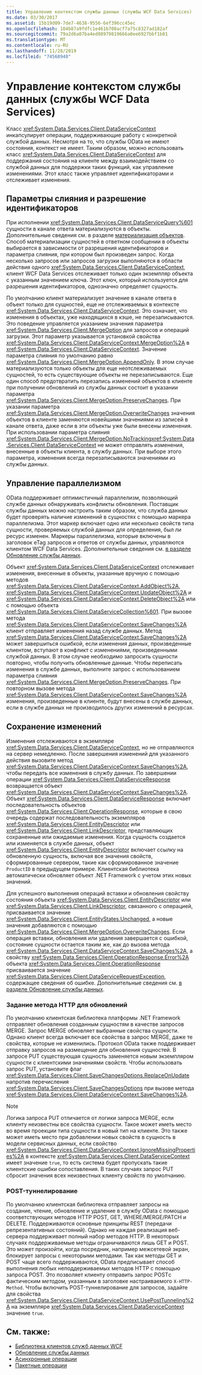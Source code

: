 ```yaml
---
title: Управление контекстом службы данных (службы WCF Data Services)
ms.date: 03/30/2017
ms.assetid: 15b19d09-7de7-4638-9556-6ef396cc45ec
ms.openlocfilehash: 104b87a9fdfc1e461b708acf7a75c8327ad182af
ms.sourcegitcommit: 79a2d6a07ba4ed08979819666a0ee6927bbf1b01
ms.translationtype: MT
ms.contentlocale: ru-RU
ms.lasthandoff: 11/28/2019
ms.locfileid: "74568940"
---
```

# <a name="managing-the-data-service-context-wcf-data-services"></a>Управление контекстом службы данных (службы WCF Data Services)
Класс <xref:System.Data.Services.Client.DataServiceContext> инкапсулирует операции, поддерживающие работу с конкретной службой данных. Несмотря на то, что службы OData не имеют состояния, контекст не имеет. Таким образом, можно использовать класс <xref:System.Data.Services.Client.DataServiceContext> для поддержания состояния на клиенте между взаимодействием со службой данных для поддержки таких функций, как управление изменениями. Этот класс также управляет идентификаторами и отслеживает изменения.  
  
## <a name="merge-options-and-identity-resolution"></a>Параметры слияния и разрешение идентификаторов  
 При исполнении <xref:System.Data.Services.Client.DataServiceQuery%601> сущности в канале ответа материализуются в объекты. Дополнительные сведения см. в разделе [материализация объектов](object-materialization-wcf-data-services.md). Способ материализации сущностей в ответном сообщении в объекты выбирается в зависимости от разрешения идентификаторов и параметра слияния, при котором был произведен запрос. Когда несколько запросов или запросов загрузки выполняются в области действия одного <xref:System.Data.Services.Client.DataServiceContext>, клиент WCF Data Services отслеживает только один экземпляр объекта с указанным значением ключа. Этот ключ, который используется для разрешения идентификаторов, однозначно определяет сущность.  
  
 По умолчанию клиент материализует значение в канале ответа в объект только для сущностей, еще не отслеживаемых в контексте <xref:System.Data.Services.Client.DataServiceContext>. Это означает, что изменения в объектах, уже находящихся в кэше, не перезаписываются. Это поведение управляется указанием значения параметра <xref:System.Data.Services.Client.MergeOption> для запросов и операций загрузки. Этот параметр указывается установкой свойства <xref:System.Data.Services.Client.DataServiceContext.MergeOption%2A> в <xref:System.Data.Services.Client.DataServiceContext>. Значение параметра слияния по умолчанию равно <xref:System.Data.Services.Client.MergeOption.AppendOnly>. В этом случае материализуются только объекты для еще неотслеживаемых сущностей, то есть существующие объекты не перезаписываются. Еще один способ предотвратить перезапись изменений объектов в клиенте при получении обновлений из службы данных состоит в указании параметра <xref:System.Data.Services.Client.MergeOption.PreserveChanges>. При указании параметра <xref:System.Data.Services.Client.MergeOption.OverwriteChanges> значения объектов в клиенте заменяются новейшими значениями из записей в канале ответа, даже если в эти объекты уже были внесены изменения. При использовании параметра слияния <xref:System.Data.Services.Client.MergeOption.NoTracking><xref:System.Data.Services.Client.DataServiceContext> не может отправлять изменения, внесенные в объекты клиента, в службу данных. При выборе этого параметра, изменения всегда перезаписываются значениями из службы данных.  
  
## <a name="managing-concurrency"></a>Управление параллелизмом  
 OData поддерживает оптимистичный параллелизм, позволяющий службе данных обнаруживать конфликты обновления. Поставщик службы данных можно настроить таким образом, что служба данных будет проверять наличие изменений в сущностях с помощью маркера параллелизма. Этот маркер включает одно или несколько свойств типа сущности, проверяемых службой данных для определения, был ли ресурс изменен. Маркеры параллелизма, которые включены в заголовок eTag запросов и ответов от службы данных, управляются клиентом WCF Data Services. Дополнительные сведения см. [в разделе Обновление службы данных](updating-the-data-service-wcf-data-services.md).  
  
 Объект <xref:System.Data.Services.Client.DataServiceContext> отслеживает изменения, внесенные в объекты, указанные вручную с помощью методов <xref:System.Data.Services.Client.DataServiceContext.AddObject%2A>, <xref:System.Data.Services.Client.DataServiceContext.UpdateObject%2A> и <xref:System.Data.Services.Client.DataServiceContext.DeleteObject%2A> или с помощью объекта <xref:System.Data.Services.Client.DataServiceCollection%601>. При вызове метода <xref:System.Data.Services.Client.DataServiceContext.SaveChanges%2A> клиент отправляет изменения назад службе данных. Метод <xref:System.Data.Services.Client.DataServiceContext.SaveChanges%2A> может завершиться ошибкой, если изменения данных, произведенные клиентом, вступают в конфликт с изменениями, произведенными службой данных. В этом случае необходимо запросить сущности повторно, чтобы получить обновленные данные. Чтобы переписать изменения в службе данных, выполните запрос с использованием параметра слияния <xref:System.Data.Services.Client.MergeOption.PreserveChanges>. При повторном вызове метода <xref:System.Data.Services.Client.DataServiceContext.SaveChanges%2A> изменения, произведенные в клиенте, будут внесены в службе данных, если в службе данных не производилось других изменений в ресурсах.  
  
## <a name="saving-changes"></a>Сохранение изменений  
 Изменения отслеживаются в экземпляре <xref:System.Data.Services.Client.DataServiceContext>, но не отправляются на сервер немедленно. После завершения изменений для указанного действия вызовите метод <xref:System.Data.Services.Client.DataServiceContext.SaveChanges%2A>, чтобы передать все изменения в службу данных. По завершении операции <xref:System.Data.Services.Client.DataServiceResponse> возвращается объект <xref:System.Data.Services.Client.DataServiceContext.SaveChanges%2A>. Объект <xref:System.Data.Services.Client.DataServiceResponse> включает последовательность объектов <xref:System.Data.Services.Client.OperationResponse>, которые в свою очередь содержат последовательность экземпляров <xref:System.Data.Services.Client.EntityDescriptor> или <xref:System.Data.Services.Client.LinkDescriptor>, представляющих сохраненные или ожидаемые изменения. Когда сущность создается или изменяется в службе данных, объект <xref:System.Data.Services.Client.EntityDescriptor> включает ссылку на обновленную сущность, включая все значения свойств, сформированные сервером, такие как сформированное значение `ProductID` в предыдущем примере. Клиентская библиотека автоматически обновляет объект .NET Framework с учетом этих новых значений.  
  
 Для успешного выполнения операций вставки и обновления свойству состояния объекта <xref:System.Data.Services.Client.EntityDescriptor> или <xref:System.Data.Services.Client.LinkDescriptor>, связанного с операцией, присваивается значение <xref:System.Data.Services.Client.EntityStates.Unchanged>, а новые значения добавляются с помощью <xref:System.Data.Services.Client.MergeOption.OverwriteChanges>. Если операция вставки, обновления или удаления завершается с ошибкой, состояние сущности остается таким же, как до вызова метода <xref:System.Data.Services.Client.DataServiceContext.SaveChanges%2A>, а свойству <xref:System.Data.Services.Client.OperationResponse.Error%2A> объекта <xref:System.Data.Services.Client.OperationResponse> присваивается значение <xref:System.Data.Services.Client.DataServiceRequestException>, содержащее сведения об ошибке. Дополнительные сведения см. [в разделе Обновление службы данных](updating-the-data-service-wcf-data-services.md).  
  
### <a name="setting-the-http-method-for-updates"></a>Задание метода HTTP для обновлений  
 По умолчанию клиентская библиотека платформы .NET Framework отправляет обновления созданным сущностям в качестве запросов MERGE. Запрос MERGE обновляет выбранные свойства сущности. Однако клиент всегда включает все свойства в запрос MERGE, даже те свойства, которые не изменились. Протокол OData также поддерживает отправку запросов на размещение для обновления сущностей. В запросе PUT существующая сущность заменяется новым экземпляром сущности с клиентскими значениями свойств. Чтобы использовать запрос PUT, установите флаг <xref:System.Data.Services.Client.SaveChangesOptions.ReplaceOnUpdate> напротив перечисления <xref:System.Data.Services.Client.SaveChangesOptions> при вызове метода <xref:System.Data.Services.Client.DataServiceContext.SaveChanges%2A>.  
  
> [!NOTE]
> Логика запроса PUT отличается от логики запроса MERGE, если клиенту неизвестны все свойства сущности. Такое может иметь место во время проекции типа сущности в новый тип на клиенте. Это также может иметь место при добавлении новых свойств в сущность в модели сервисных данных, если свойство <xref:System.Data.Services.Client.DataServiceContext.IgnoreMissingProperties%2A> в контексте <xref:System.Data.Services.Client.DataServiceContext> имеет значение `true`, то есть система будет пропускать такие клиентские ошибки сопоставления. В таких случаях запрос PUT сбросит значения всех неизвестных клиенту свойств по умолчанию.  
  
### <a name="post-tunneling"></a>POST-туннелирование  
 По умолчанию клиентская библиотека отправляет запросы на создание, чтение, обновление и удаление в службу OData с помощью соответствующих методов HTTP POST, GET, WHERE/MERGE/PATCH и DELETE. Поддерживаются основные принципы REST (передачи репрезентативных состояний). Однако не каждая реализация веб-сервера поддерживает полный набор методов HTTP. В некоторых случаях поддерживаемые методы ограничиваются лишь GET и POST. Это может произойти, когда посредник, например межсетевой экран, блокирует запросы с некоторыми методами. Так как методы GET и POST чаще всего поддерживаются, OData предписывает способ выполнения любых неподдерживаемых методов HTTP с помощью запроса POST. Это позволяет клиенту отправить запрос POSTс фактическим *методом,* указанным в заголовке настраиваемого `X-HTTP-Method`. Чтобы включить POST-туннелирование для запросов, задайте для свойства <xref:System.Data.Services.Client.DataServiceContext.UsePostTunneling%2A> на экземпляре <xref:System.Data.Services.Client.DataServiceContext> значение `true`.  
  
## <a name="see-also"></a>См. также:

- [Библиотека клиентов служб данных WCF](wcf-data-services-client-library.md)
- [Обновление службы данных](updating-the-data-service-wcf-data-services.md)
- [Асинхронные операции](asynchronous-operations-wcf-data-services.md)
- [Пакетные операции](batching-operations-wcf-data-services.md)
